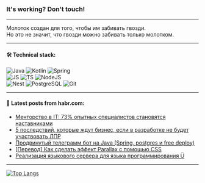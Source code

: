### It's working? Don't touch!

---
Молоток создан для того, чтобы им забивать гвозди. <br>
Но это не значит, что гвозди можно забивать только молотком.

---

#### 🛠️ Technical stack:

![Java](https://img.shields.io/badge/Java-informational?logo=Oracle&style=flat&logoColor=white&color=FF4500)
![Kotlin](https://img.shields.io/badge/Kotlin-informational?logo=Kotlin&style=flat&logoColor=white&color=774D97)
![Spring](https://img.shields.io/badge/SpringBoot-informational?logo=SpringBoot&style=flat&logoColor=white&color=6DB33F) <br>
![JS](https://img.shields.io/badge/JS-informational?logo=javaScript&style=flat&logoColor=black&color=F7Df1E)
![TS](https://img.shields.io/badge/TypeScript-informational?logo=typeScript&style=flat&logoColor=black&color=0667A8)
![NodeJS](https://img.shields.io/badge/NodeJS-informational?logo=node.js&style=flat&logoColor=white&color=70A760) <br>
![Nest](https://img.shields.io/badge/NestJS-informational?logo=NestJS&style=flat&logoColor=white&color=E0234E)
![PostgreSQL](https://img.shields.io/badge/PostgreSQL-informational?logo=PostgreSQL&style=flat&logoColor=white&color=DAA520)
![Git](https://img.shields.io/badge/Git-informational?logo=git&style=flat&logoColor=white&color=778899)

___

#### 💬 Latest posts from habr.com:

<!-- BLOG-POST-LIST:START -->
- [Менторство в IT: 73% опытных специалистов становятся наставниками](https://habr.com/ru/specials/762348/?utm_source=habrahabr&utm_medium=rss&utm_campaign=762348)
- [5 последствий, которые ждут бизнес, если в разработке не будет участвовать ЛПР](https://habr.com/ru/companies/pyrobyte/articles/762428/?utm_source=habrahabr&utm_medium=rss&utm_campaign=762428)
- [Продвинутый телеграмм бот на Java &lpar;Spring, postgres и free deploy&rpar;](https://habr.com/ru/articles/762152/?utm_source=habrahabr&utm_medium=rss&utm_campaign=762152)
- [[Перевод] Как сделать эффект Parallax с помощью CSS](https://habr.com/ru/companies/otus/articles/762358/?utm_source=habrahabr&utm_medium=rss&utm_campaign=762358)
- [Реализация языкового сервера для языка программирования Ü](https://habr.com/ru/articles/761694/?utm_source=habrahabr&utm_medium=rss&utm_campaign=761694)
<!-- BLOG-POST-LIST:END -->

---
[![Top Langs](https://github-readme-stats-git-master-advtsetting-gmailcom.vercel.app/api/top-langs/?username=zloylis&langs_count=10&hide_title=false&title_color=e6edf3&size_weight=0.5&count_weight=0.5&layout=compact&hide_border=true&theme=dracula)](https://github.com/zloylis)

<!-- ![GitHub stats](https://github-readme-stats-git-master-advtsetting-gmailcom.vercel.app/api?username=zloylis&show_icons=true&hide_border=true&theme=dracula&hide_title=true&include_all_commits=true&count_private=true&hide=contribs&hide_rank=true) -->
